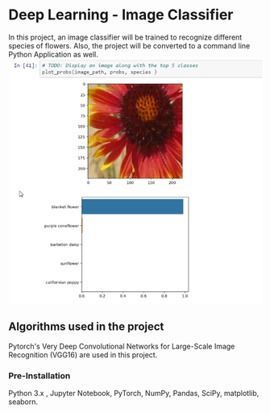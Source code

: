 # Deep Learning - Image Classifier
In this project, an image classifier will be trained to recognize different species of flowers. Also, the project will be converted to a command line Python Application as well.  
![Test Image 1](probs_final.png)

## Algorithms used in the project
Pytorch's Very Deep Convolutional Networks for Large-Scale Image Recognition (VGG16) are used in this project.  

### Pre-Installation
Python 3.x , Jupyter Notebook, PyTorch, NumPy, Pandas, SciPy, matplotlib, seaborn.
